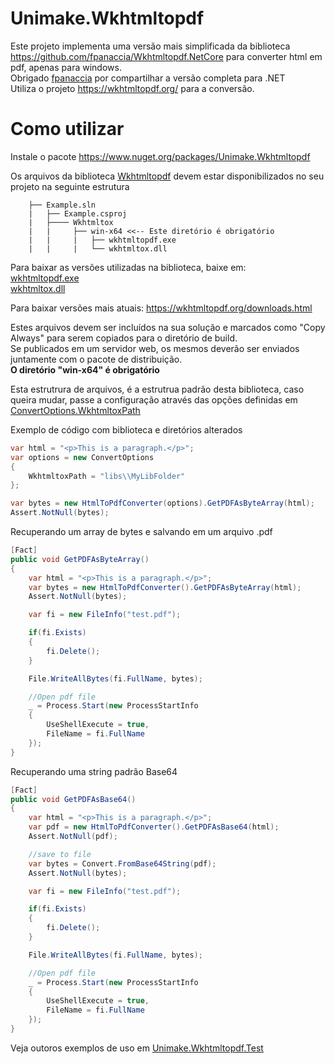 # Unimake.Wkhtmltopdf

Este projeto implementa uma versão mais simplificada da biblioteca https://github.com/fpanaccia/Wkhtmltopdf.NetCore para converter html em pdf, apenas para windows.<br/>
Obrigado [fpanaccia](https://github.com/fpanaccia) por compartilhar a versão completa para .NET<br/>
Utiliza o projeto https://wkhtmltopdf.org/ para a conversão.

# Como utilizar

Instale o pacote https://www.nuget.org/packages/Unimake.Wkhtmltopdf

Os arquivos da biblioteca [Wkhtmltopdf](https://wkhtmltopdf.org/) devem estar disponibilizados no seu projeto na seguinte estrutura
        
        ├── Example.sln
        |   ├── Example.csproj
        |   ├──── Wkhtmltox
        |   |     ├── win-x64 <<-- Este diretório é obrigatório
        |   |     |   ├── wkhtmltopdf.exe
        |   |     |   └── wkhtmltox.dll
Para baixar as versões utilizadas na biblioteca, baixe em:<br/>
[wkhtmltopdf.exe](https://github.com/Unimake/Unimake.Wkhtmltopdf/raw/main/source/Unimake.Wkhtmltopdf/Wkhtmltox/win-x64/wkhtmltopdf.exe) <br/>
[wkhtmltox.dll](https://github.com/Unimake/Unimake.Wkhtmltopdf/raw/main/source/Unimake.Wkhtmltopdf/Wkhtmltox/win-x64/wkhtmltox.dll)

Para baixar versões mais atuais: https://wkhtmltopdf.org/downloads.html

Estes arquivos devem ser incluídos na sua solução e marcados como "Copy Always" para serem copiados para o diretório de build.<br/>
Se publicados em um servidor web, os mesmos deverão ser enviados juntamente com o pacote de distribuição. <br/>
**O diretório "win-x64" é obrigatório**

Esta estrutrura de arquivos, é a estrutrua padrão desta biblioteca, caso queira mudar, passe a configuração através das opções definidas em [ConvertOptions.WkhtmltoxPath](https://github.com/Unimake/Unimake.Wkhtmltopdf/blob/99c60c1ab58b7bd493f09062f05a4b1ebe2acbda/source/Unimake.Wkhtmltopdf/ConvertOptions.cs#L20)

Exemplo de código com biblioteca e diretórios alterados

```csharp
var html = "<p>This is a paragraph.</p>";
var options = new ConvertOptions
{
	WkhtmltoxPath = "libs\\MyLibFolder"
};

var bytes = new HtmlToPdfConverter(options).GetPDFAsByteArray(html);
Assert.NotNull(bytes);
```

Recuperando um array de bytes e salvando em um arquivo .pdf

```csharp
[Fact]
public void GetPDFAsByteArray()
{
	var html = "<p>This is a paragraph.</p>";
	var bytes = new HtmlToPdfConverter().GetPDFAsByteArray(html);
	Assert.NotNull(bytes);

	var fi = new FileInfo("test.pdf");

	if(fi.Exists)
	{
		fi.Delete();
	}

	File.WriteAllBytes(fi.FullName, bytes);

	//Open pdf file
	_ = Process.Start(new ProcessStartInfo
	{
		UseShellExecute = true,
		FileName = fi.FullName
	});
}
```

Recuperando uma string padrão Base64

```csharp
[Fact]
public void GetPDFAsBase64()
{
	var html = "<p>This is a paragraph.</p>";
	var pdf = new HtmlToPdfConverter().GetPDFAsBase64(html);
	Assert.NotNull(pdf);

	//save to file
	var bytes = Convert.FromBase64String(pdf);
	Assert.NotNull(bytes);

	var fi = new FileInfo("test.pdf");

	if(fi.Exists)
	{
		fi.Delete();
	}

	File.WriteAllBytes(fi.FullName, bytes);

	//Open pdf file
	_ = Process.Start(new ProcessStartInfo
	{
		UseShellExecute = true,
		FileName = fi.FullName
	});
}
```

Veja outoros exemplos de uso em [Unimake.Wkhtmltopdf.Test](https://github.com/Unimake/Unimake.Wkhtmltopdf/tree/main/source/Unimake.Wkhtmltopdf.Test)
